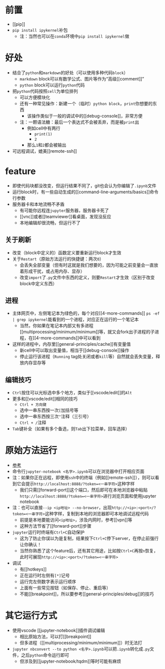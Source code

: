 # 前置
- [[pip]]
- `pip install ipykernel`补包
  - 注：当然也可以在`conda`环境中`pip install ipykernel`做
# 好处
- 结合了`python`和`markdown`的好处（可以使用多种代码`block`）
  - `markdown` block可以有数学公式、图片等作为“高级[[comment]]”
  - `python` block可以运行`python`代码
- 把`python`代码按照`cell`为单位排列
  - 可以方便模块化
  - 还有一种常见操作：新建一个（临时）`python block`，`print`你想要的东西
    - 该操作类似于一般的调试中的[[debug-console]]，非常方便
  - 注：一颗语法糖：最后一个表达式不会被丢弃，而是被`print`出
    - 例如cell中有两行
      - `print(1)`
      - `2`
    - 那么`1`和`2`都会被输出
- 可远程调试，媲美[[remote-ssh]]
# feature
- 即使代码块都没改变，但运行结果不同了，git也会认为你编辑了`.ipynb`文件
- 运行block时，有一些自动生成的[[command-line-arguments/basics]]命令行参数
- 服务器卡和本地流畅不矛盾
  - 有可能你远程连`jupyter`服务器，服务器卡死了
  - [[vnc]]或者[[teamviewer]]看桌面，发现没反应
  - 本地编辑却很流畅，但运行不了
## 关于刷新
- 改变（block中定义的）函数定义要重新运行block才生效
- 关于`Restart`（原始方法运行的快捷键：两次`0`）
  - 会丢失全部变量（但有时这就是我们想要的，因为可能之前变量会一直放着形成干扰，或占用内存、显存）
  - 改变`import`了`.py`文件中东西的定义，则要`Restart`才生效（区别于改变block中定义东西）
## 进程
- 主体网页中，左侧笔记本为绿色的，每个对应[[4-more-commands]] `ps -ef | grep ipykernel`能看到的一个进程，对应正在运行的一个笔记本
  - 当然，你如果在笔记本内部又有多进程[[multiprocessing/minimum/minimum]]等，就又会fork出子进程的子进程，在[[4-more-commands]]中可以看到
- 这样的进程中，内存里[[general-principles/cache]]有变量值
  - 新cell中可以取出变量值，相当于[[debug-console]]操作
  - 停止运行该进程（`Running` tag处关闭或者`kill`等）自然就会丢失变量，释放内存显存等
## 编辑技巧
- `Ctrl`按住可以光标选中多个地方，类似于[[vscode/edit]]的`Alt`
- 更多和[[vscode/edit]]相同的技巧
  - `Ctrl + 方向键`
  - 选中一串东西按一次`[`加括号等
  - 选中一串东西按三次`"`注释（三引号）
  - `Ctrl + /`注释
- `Tab`键补全（如果有多个备选，则`Tab`出下拉菜单，回车选择）
# 原始方法运行
- [参考](https://docs.jupyter.org/en/latest/running.html)
- 命令行`jupyter-notebook <名字>.ipynb`可以在浏览器中打开相应页面
- 注：如果你正在远程，即使用`ssh`中的终端（例如[[remote-ssh]]），则可以看到它会提示`http://localhost:8888/?token=<一串字符>`这种字样
  - 我们只需[[forward-port]]这个端口，然后即可在本地浏览器中粘贴`http://localhost:8888/?token=<一串字符>`进行浏览页面和使用jupyter notebook
- 注：也可以直接`--ip <ip地址> --no-browser`，出现`http://<ip>:<port>/?token=<一串字符>`这种字样，复制到本地的浏览器即可本地调试远程代码
  - 前提是本地要能访问`<ip地址>`，涉及内网时，参考[[vpn]]等
  - 这种方法节省了[[forward-port]]步骤
- `jupyter`运行时终端有`Ctrl+C`自动保护
  - 这为了防止你误以为是复制，结果按下`Ctrl+C`停下server，在停止前强行让你确认！
  - 当然你熟悉了这个feature后，还有其它用途，比如按`Ctrl+C`再按`n`恢复，此时可展现`http://<ip>:<port>/?token=<一串字符>`
- 调试
  - 有[[hotkeys]]
  - 正在运行时左侧有`[*]`记号
  - 运行完左侧数字表示运行顺序
  - 上面有一些常见按钮（如保存、停止、重启等）
  - 不能[[breakpoint]]，所以要参考[[general-principles/debug]]的技巧
# 其它运行方式
- 使用vscode [[jupyter-notebook]]插件调试编辑
  - 相比原始方法，可以打[[breakpoint]]
  - 但多进程（[[multiprocessing/minimum/minimum]]）时无法打
- `jupyter nbconvert --to python <名字>.ipynb`可以把`.ipynb`转化成`.py`文件，之后`python`命令运行即可
  - 但涉及到[[jupyter-notebook/tqdm]]等时可能有麻烦